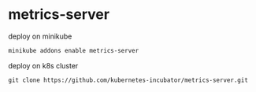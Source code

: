 # metrics-server

deploy on minikube
```bash
minikube addons enable metrics-server
```

deploy on k8s cluster
```bassh
git clone https://github.com/kubernetes-incubator/metrics-server.git
```
